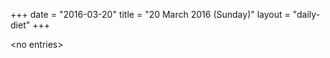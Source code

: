 +++
date = "2016-03-20"
title = "20 March 2016 (Sunday)"
layout = "daily-diet"
+++


\<no entries\>

